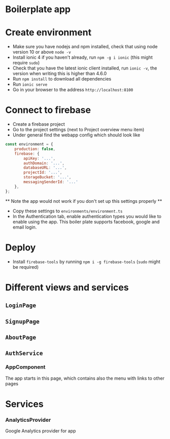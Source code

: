 Boilerplate app
===================

# Create environment
* Make sure you have nodejs and npm installed, check that using node version 10 or above `node -v`
* Install ionic 4 if you haven't already, run `npm -g i ionic` (this might require `sudo`)
* Check that you have the latest ionic client installed, run `ionic -v`, the version when writing this is higher than 4.6.0
* Run `npm install` to download all dependencies
* Run `ionic serve`
* Go in your browser to the address `http://localhost:8100`

# Connect to firebase
* Create a firebase project
* Go to the project settings (next to Project overview menu item)
* Under general find the webapp config which should look like
```javascript
const environment = {
    production: false,
    firebase: {
        apiKey: '...',
        authDomain: '...',
        databaseURL: '...',
        projectId: '...',
        storageBucket: '...',
        messagingSenderId: '...'
    },
};
```
** Note the app would not work if you don't set up this settings properly **

* Copy these settings to `environments/environment.ts`
* In the Authentication tab, enable authentication types you would like to enable using the app. This boiler plate supports facebook, google and email login.  

# Deploy
* Install `firebase-tools` by running `npm i -g firebase-tools` (`sudo` might be required)


# Different views and services
## `LoginPage`
## `SignupPage`
## `AboutPage`
## `AuthService`


### AppComponent
The app starts in this page, which contains also the menu with links to other pages

# Services

### AnalyticsProvider
Google Analytics provider for app
